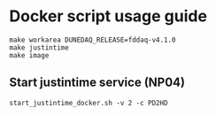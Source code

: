 # Docker script usage guide

```
make workarea DUNEDAQ_RELEASE=fddaq-v4.1.0
make justintime
make image
```

## Start justintime service (NP04)

```
start_justintime_docker.sh -v 2 -c PD2HD
```